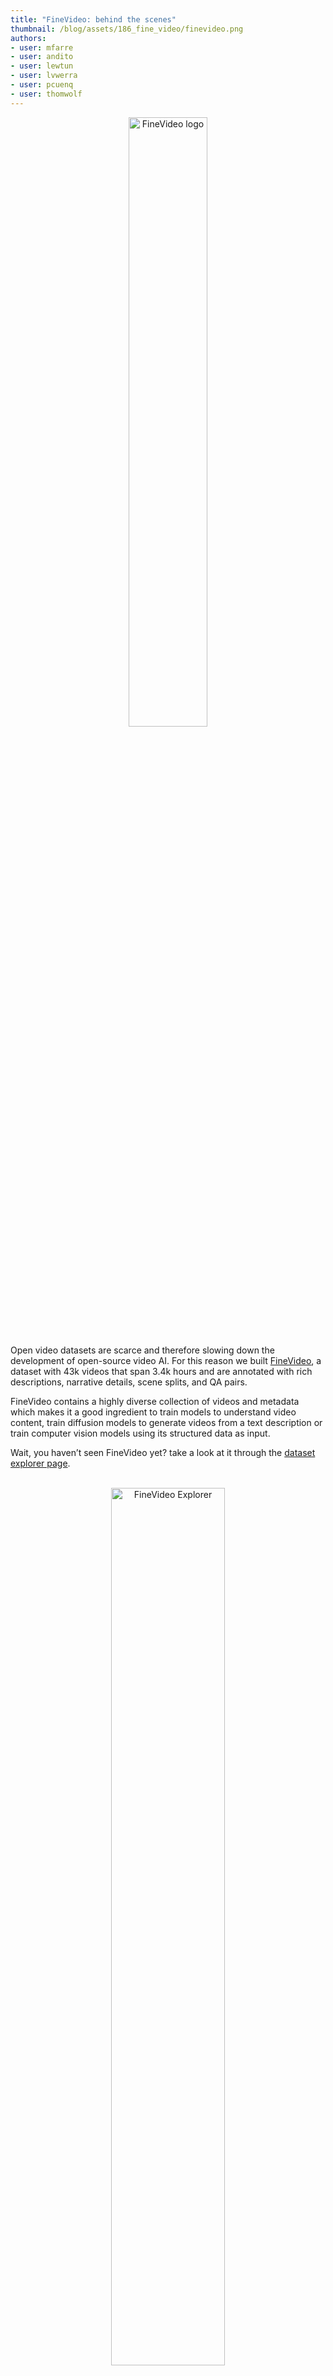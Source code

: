 ```yaml
---
title: "FineVideo: behind the scenes" 
thumbnail: /blog/assets/186_fine_video/finevideo.png
authors:
- user: mfarre
- user: andito
- user: lewtun
- user: lvwerra
- user: pcuenq
- user: thomwolf
---
```

<center>
    <img src="https://huggingface.co/datasets/huggingface/documentation-images/resolve/main/finevideo/logo.png" alt="FineVideo logo" style="width: 50%;"><br>
</center>

Open video datasets are scarce and therefore slowing down the development of open-source video AI. For this reason we built [FineVideo](https://huggingface.co/spaces/HuggingFaceFV/FineVideo-Explorer), a dataset with 43k videos that span 3.4k hours and are annotated with rich descriptions, narrative details, scene splits, and QA pairs. 

FineVideo contains a highly diverse collection of videos and metadata which makes it a good ingredient to train models to understand video content, train diffusion models to generate videos from a text description or train computer vision models using its structured data as input.

Wait, you haven’t seen FineVideo yet? take a look at it through the [dataset explorer page](https://huggingface.co/spaces/HuggingFaceFV/FineVideo-Explorer).

<center>
    <br>
    <a href="https://huggingface.co/spaces/HuggingFaceFV/FineVideo-Explorer">
        <img src="https://huggingface.co/datasets/huggingface/documentation-images/resolve/main/finevideo/finevideo.gif" alt="FineVideo Explorer" style="width: 60%;">
    </a>
    <br><br>
</center>

## Table of Contents
- [Table of Contents](#table-of-contents)
- [About this blog post](#about-this-blog-post)
- [Building the Raw dataset](#building-the-raw-dataset)
  - [Filtering YouTube-Commons](#filtering-youtube-commons)
  - [Downloading the videos](#downloading-the-videos)
- [Keeping dynamic content](#keeping-dynamic-content)
  - [Word density filtering](#word-density-filtering)
  - [Visual dynamism filtering](#visual-dynamism-filtering)
- [Video Categorization](#video-categorization)
  - [Custom built Taxonomy](#custom-built-taxonomy)
  - [Content annotation](#content-annotation)
  - [Feedback loop taxonomy - content annotation](#feedback-loop-taxonomy---content-annotation)
- [Contributing descriptive metadata](#contributing-descriptive-metadata)
  - [Long videos \& Gemini 1.5 Pro](#long-videos--gemini-15-pro)
  - [Content selection](#content-selection)
  - [Annotating with Gemini 1.5 Pro and Structured Output with GPT4o](#annotating-with-gemini-15-pro-and-structured-output-with-gpt4o)
- [Fine Alignment and anomaly filtering](#fine-alignment-and-anomaly-filtering)
- [Future Work](#future-work)

## About this blog post
In this blog post, we share the technical details and code involved in developing FineVideo: a journey that starts with 1.9M videos in [YouTube-Commons](https://huggingface.co/datasets/PleIAs/YouTube-Commons) and ends with 44K videos with all details annotated.

A good way to start is taking a look at the different steps of our journey. Those steps involve content filtering, annotation and output structuring.

<center>
    <br>
    <img src="https://huggingface.co/datasets/huggingface/documentation-images/resolve/main/finevideo/dataset-creation.png" alt="Dataset Creation" style="width: 70%;">
    <figcaption style="font-style: italic;">FineVideo video filtering and annotation pipeline</figcaption>
    <br><br>
</center>

In the following sections we discuss each of the steps and provide references to relevant parts of the code. If you prefer to navigate the code directly, take a look at our FineVideo repository on [Github](https://github.com/mfarre/fineVideo).

First, let’s have a look how we got an initial list of YouTube videos and how we apply some first filters.
<br>
## Building the Raw dataset

Our journey starts in [YouTube-Commons](https://huggingface.co/datasets/PleIAs/YouTube-Commons): a collection of audio transcripts of videos shared on YouTube under a CC-By license.  Such project was created and is currently maintained by [PleIAs](https://pleias.fr/) as part of their corpus collection projects.
<br>
### Filtering YouTube-Commons

YouTube Commons contain videos and transcripts in a diverse set of languages, our initial task is about narrowing down the content of YouTube Commons to the same language.

We filter YouTube-Commons for videos in English and at the same time we gather relevant metadata. From this initial filtering, we collect 1.9M videos, their closed captions and metadata.

Below some details on the filters and metadata fields that we keep:

**Filters**

<div style="text-align: center;margin: auto; width: 80%;">

| **Field** | **Filter value** | **Description** |
| --- | --- | --- |
| original_language | en | videos in English|
| transcription_language | en | transcripts in English |
</div>
<br>

**Metadata fields**

<div style="text-align: center;margin: auto; width: 80%;">


  <details>
    <summary>Click to Expand Metadata Fields</summary>
    <table style="width: 100%; margin-top: 10px;">
      <tr>
        <th>Field</th>
        <th>Description</th>
      </tr>
      <tr>
        <td>acodec</td>
        <td>audio codec</td>
      </tr>
      <tr>
        <td>age_limit</td>
        <td>YouTube age restrictions for the video</td>
      </tr>
      <tr>
        <td>categories</td>
        <td>YouTube video category</td>
      </tr>
      <tr>
        <td>channel</td>
        <td>YouTube channel</td>
      </tr>
      <tr>
        <td>channel_follower_count</td>
        <td>Number of subscribed users to the channel</td>
      </tr>
      <tr>
        <td>channel_id</td>
        <td>YouTube channel identifier</td>
      </tr>
      <tr>
        <td>character_count</td>
        <td>Number of characters in the closed caption</td>
      </tr>
      <tr>
        <td>comment_count</td>
        <td>Number of comments in YouTube</td>
      </tr>
      <tr>
        <td>description</td>
        <td>YouTube video description</td>
      </tr>
      <tr>
        <td>duration_string</td>
        <td>Video duration in hh:mm:ss format</td>
      </tr>
      <tr>
        <td>license</td>
        <td>Video License</td>
      </tr>
      <tr>
        <td>like_count</td>
        <td>Number of video likes in YouTube</td>
      </tr>
      <tr>
        <td>resolution</td>
        <td>Pixel resolution of the video in the format Width x Height</td>
      </tr>
      <tr>
        <td>tags</td>
        <td>YouTube free text tags associated with the video</td>
      </tr>
      <tr>
        <td>text</td>
        <td>Closed Caption</td>
      </tr>
      <tr>
        <td>title</td>
        <td>YouTube video title</td>
      </tr>
      <tr>
        <td>upload_date</td>
        <td>YouTube upload date</td>
      </tr>
      <tr>
        <td>vcodec</td>
        <td>Video Codec</td>
      </tr>
      <tr>
        <td>video_id</td>
        <td>YouTube video identifier</td>
      </tr>
      <tr>
        <td>view_count</td>
        <td>Number of views in YouTube</td>
      </tr>
      <tr>
        <td>word_count</td>
        <td>Number of words in the closed caption</td>
      </tr>
    </table>
  </details>
</div>
<br>

Code for content filtering and metadata gathering available here [[link](https://github.com/mfarre/fineVideo/blob/main/rawdataset/filter-yt-commons.py)]

### Downloading the videos

Once we had a target video list with 1.9M videos, we managed to successfully download 1.8M videos (some of the videos where removed by the channel owners and some changed their permissions).

We explored two different approaches for distributed downloading.

<u><b>Option 1: Video2dataset</b></u>

video2dataset is an open-source project [[link](https://github.com/iejMac/video2dataset)] that focuses on distributed video download, transformation and packaging in different dataset formats. The project natively supports Slurm Workload Manager and therefore we could run it in our CPU cluster.

<center>
    <br>
    <img src="https://huggingface.co/datasets/huggingface/documentation-images/resolve/main/finevideo/video2dataset_overview.png" alt="Dataset Creation" style="width: 60%;">
    <figcaption style="font-style: italic;">Source: Video2Dataset GitHub page</figcaption>
    <br><br>
</center>

As all our cluster instances face internet with the same public IP, we contributed to the project the possibility to specify a proxy to facilitate video downloads. While the feature is not yet merged, you can patch video2dataset with our PR [[link](https://github.com/iejMac/video2dataset/pull/350)] to use the proxy capabilities.

<br>
<u><b>Option 2: Cloud batch jobs</b></u>
<br><br>
Most cloud providers have the possibility to run jobs by simply defining the type of instance that will execute each job, defining a queue and providing a container with the code that will be executed.

We used Google Cloud and AWS to run a custom-made docker container that downloads videos and metadata with [ytdlp](https://github.com/yt-dlp/yt-dlp) and pushes the results to S3. 

The files to build the Docker container can be found here [[code](https://github.com/mfarre/fineVideo/tree/main/rawdataset/ytdlps3)].

<u><b>Our conclusion</b></u>

While Video2Dataset was functional with a proxy and allowed us to do additional processing steps, the requests / second we could do to the proxy became a bottleneck. This made us pivot towards cloud batch jobs.

## Keeping dynamic content

In our search for the best videos, we narrowed down our selection to content where there is both visual action and people speaking at a mid-fast pace. We achieve this with word density filtering and visual dynamism filtering.

### Word density filtering

We took the density of words in the video as a proxy of audio dynamism. The definition of word density being:

`Word density = Number of words in closed captions / Total video length in seconds`


  

By sampling and visually evaluating the quality of the content at different density thresholds, we decided to remove all videos with a word density lower than 0.5 words/second.

Examples:

<div style="text-align: center;margin: auto; width: 50%;">

| **Word density** | **Example** |
| --- | --- |
| 0.25 | <iframe width="200" height="113" src="https://www.youtube.com/embed/mqAeYCSP1wA" frameborder="0" allow="accelerometer; autoplay; clipboard-write; encrypted-media; gyroscope; picture-in-picture" allowfullscreen></iframe> |
| 0.5  | <iframe width="200" height="113" src="https://www.youtube.com/embed/eLtOfmzdU_o" frameborder="0" allow="accelerometer; autoplay; clipboard-write; encrypted-media; gyroscope; picture-in-picture" allowfullscreen></iframe> |
| 0.75 | <iframe width="200" height="113" src="https://www.youtube.com/embed/nx9yfGgXK6s" frameborder="0" allow="accelerometer; autoplay; clipboard-write; encrypted-media; gyroscope; picture-in-picture" allowfullscreen></iframe> |
| 1.0  | <iframe width="200" height="113" src="https://www.youtube.com/embed/7xMDfivSrkg" frameborder="0" allow="accelerometer; autoplay; clipboard-write; encrypted-media; gyroscope; picture-in-picture" allowfullscreen></iframe> |

</div>


The code to filter by word density and explore examples can be found here [[link](https://github.com/mfarre/fineVideo/blob/main/dynamicfilters/worddensityfiltering.py)]

### Visual dynamism filtering

We repurposed FFMPEG’s [Freezedetect filter](https://ffmpeg.org/ffmpeg-filters.html#freezedetect) to  judge the dynamism of the video. While this filter is designed to identify frozen sections of a video (multiple equal frames placed one after the other), we could also identify chunks with low movement by exaggerating the `noise` parameter to a very high value.

Rather than running freezedetect across the full video, we analyzed the video by temporal segments and we voted if the video was static based on the amount of segments categorized as static. Through manual evaluation we set a threshold to discard the video if 40% of the segments analyzed have low movement.

Some types of content discarded after this filtering:
<div style="text-align: center;margin: auto; width: 50%;">

| **Type** | **Example** |
| --- | --- |
| Static image with music | <iframe width="200" height="113" src="https://www.youtube.com/embed/-3PjwEGxu9w" frameborder="0" allow="accelerometer; autoplay; clipboard-write; encrypted-media; gyroscope; picture-in-picture" allowfullscreen></iframe> |
| Presentation screen cast | <iframe width="200" height="113" src="https://www.youtube.com/embed/-72DqMfjtF8" frameborder="0" allow="accelerometer; autoplay; clipboard-write; encrypted-media; gyroscope; picture-in-picture" allowfullscreen></iframe> |
| Highly static people talking to camera | <iframe width="200" height="113" src="https://www.youtube.com/embed/0-KRYKbg_T8" frameborder="0" allow="accelerometer; autoplay; clipboard-write; encrypted-media; gyroscope; picture-in-picture" allowfullscreen></iframe> |

</div>

The DockerFile and code to classify video by its dynamism can be found here [[link](https://github.com/mfarre/fineVideo/tree/main/dynamicfilters/videodynamismfiltering)]

From the 1.8M videos analyzed, after this step we keep 600K dynamic videos. At this stage, we dig deeper into the content of the videos, which will be key to ensure diversity in the dataset.


## Video Categorization

In order to achieve the most diverse content selection, we categorized the 600K filtered assets using the closed captioning and YouTube metadata. As a way to gain control on the categorization, we created a taxonomy and guided the annotation process to adhere to the taxonomy.

### Custom built Taxonomy

We bootstrapped the custom built taxonomy using GPT4-o and an information scientist reviewed and adjusted it. The taxonomy contains 126 fine categories aggregated in multiple levels. This multi-level approach allow users of FineVideo to slice the dataset to fit their particular use-case.

![taxonomy](https://huggingface.co/datasets/huggingface/documentation-images/resolve/main/finevideo/taxonomy.png)

The taxonomy is also available in JSON [[link](https://github.com/mfarre/fineVideo/blob/main/videocategorization/content_taxonomy.json)]

With an initial version of the taxonomy we started content annotation and by looking at the results of content annotation, with the help of an information scientist, we adjusted the taxonomy accordingly. 

### Content annotation

We categorized the videos using Llama 3.1 70B served through Text Generation Inference [TGI](https://github.com/huggingface/text-generation-inference) [[code](https://github.com/mfarre/fineVideo/tree/main/videocategorization)]. 

The prompt required multiple iterations to ensure the answer is strictly a category in our taxonomy. During our prompt evaluation we learned that by removing the existing YouTube tags and categories from the prompt, the quality of our results increased drastically: YouTube metadata was biasing the text generated by Llama 3.1 towards one of the categories provided by YouTube.

```python
prompt_template = """
Given those categories: {leaves}
Classify a youtube video given its closed captioning and some metadata details. RETURN ONLY the selected category and nothing else!
Title: {title}
Description: {description}
Channel: {channel}
Closed Caption: {closed_caption}
"""
```

### Feedback loop taxonomy - content annotation

<center>
    <br>
    <img src="https://huggingface.co/datasets/huggingface/documentation-images/resolve/main/finevideo/categorization-feedback-loop.png" alt="Categorization feedback loop" style="width: 40%;">
    <figcaption style="font-style: italic;">Taxomy adjustments during content categorization</figcaption>
    <br><br>
</center>
One of the roles of information scientists is to curate taxonomies over-time to add new categories or add some extra degrees of differentiation when needed. 

Using LLMs to categorize content stresses the need to adjust taxonomies from months / years to hours. Furthermore, in some cases, we created categories specifically to discard sensitive videos such as the ones falling under `Firearms & Weapons` and `Substance Use & Drugs`.

## Contributing descriptive metadata

At this point of the process, we have three sources of video level metadata:
* video category (inferred with Llama 3.1)
* YouTube Metadata (title, description)
* Transcripts from YouTube-Commons


In order to contribute in the field of video understanding, we decided to go deeper into timecode-level metadata, for example activities, objects, narrative and editing aspects. 
While human annotation was something we considered as part of active learning setup where one or more models propose annotations and the human does a QA step, as we will discuss in the next sections, we found in Gemini a good solution especially when we constrained the input video length and the output format. 

### Long videos & Gemini 1.5 Pro

We dig deeper into Gemini 1.5 Pro iterating our prompt and testing it with different content length. 

Given its limitation to 1M tokens, which is approximately equivalent to ~1hour of video, we were forced to drop videos longer than 1 hour. 
An idea to overcome this situation was to accelerate videos longer than one hour and that way fit in Gemini’s context. 

<center>
    <br>
    <img src="https://huggingface.co/datasets/huggingface/documentation-images/resolve/main/finevideo/gemini-context-cartoon.png" alt="Gemini context" style="width: 80%;">
    <figcaption style="font-style: italic;">Exploration: accelerating videos to fit more content in Gemini's context</figcaption>
    <br><br>
</center>

While it seemed to work at high level, when we started looking at the details we realized that only the first minutes of the video were accurately annotated. 

Finding that quality drops on long videos made us wonder: is this an issue impacting the rest of our videos? by sampling videos of different lengths and inspecting the video coverage of the annotations, we found a reduction in quality for videos longer than 10+ minutes. 

Aligned with our goal to bring high quality data back to the community, we dropped videos longer than 10+ minutes.

### Content selection

Given that each hour of video costs more than $5 to annotate with Gemini, we can’t annotate all the videos that we have after filtering. Therefore, we wanted to make sure that we have a good coverage over all topics and we search a good compromise of content diversity for late-pre-training / fine-tuning task and budget. We set this size constraint to 4K hours of video.

In order to go from 600K videos to 4K hours of content we prepared an algorithm that balances content categories, user engagement, and channel representation to achieve the targeted duration.

<div style="display: flex; align-items: flex-start;">

  <!-- Image on the left -->
  <div style="flex: 1; text-align: center;">
    <img src="https://huggingface.co/datasets/huggingface/documentation-images/resolve/main/finevideo/oracle-flow.png" alt="Oracle Flow" style="max-width: 100%; height: auto;clip-path: inset(0px 0px 3px 0px);">
    <p><em>Algorithm flow diagram</em></p>
  </div>

  <!-- Text on the right -->
  <div style="flex: 1; padding-left: 20px;">
    <br><br><br>
    <h3>Some key parts of the content selection algorithm:</h3>
    <ul>
      <li><strong>Activity Score</strong>: We calculate an engagement metric for each video by combining comment, view, and like counts with weighted importance. This score helps prioritize videos that have resonated well with viewers.</li><br><br>
      <li><strong>Video Selection</strong>: This step iteratively selects videos to meet the target duration while ensuring diversity. It balances between high-engagement content and representation from various categories and channels, using a penalty system to avoid overrepresentation of any single channel.</li><br><br>
      <li><strong>Final Adjustment</strong>: We adjust the selection to match the target duration as closely as possible without exceeding it. It sorts the selected videos by duration and adds them to the final list until reaching the closest possible total duration to the target.</li>
    </ul>
  </div>
</div>

<!-- Additional text beneath the image and text -->
<div style="margin-top: 20px;">
  <p>The code can be found in the repository <a href="https://github.com/mfarre/fineVideo/blob/main/contentselection/oracle.py" target="_blank">[link]</a>.</p>
</div>


<br>

### Annotating with Gemini 1.5 Pro and Structured Output with GPT4o

<u><b>Why structured data?</b></u>

One of our goals with FineVideo is to provide structured data as a way to empower our community: if you are working on MultiModal LLMs, you can slice the data and decide which categories fit your pre-training or fine-tuning mix. If you are more into computer vision, you can directly use the dataset to train classifiers based on the numerical categories included in FineVideo such as the dynamism score, scene boundaries or audio/video correlation score.


<u><b>Structured data and Gemini 1.5</u></b>

Gemini 1.5 Pro allows JSON based outputs by providing a schema. We explored this feature and we quickly realized two issues:

- We could not fit our original schema into Gemini because our schema is highly complex
- When we tried with slightly simpler schemas -still quite complex- the quality of the Gemini results dropped substantially: most of the scene types of data (characters, activities, props) dropped. We tried splitting the prompt in multiple prompts and matching the different prompts to different parts of the schema without much success.

What we observed completely matched what other researchers experienced: adding concrete schema constraints can decrease performance. ([Let Me Speak Freely? A Study on the Impact of Format Restrictions on Performance of Large Language Models](https://huggingface.co/papers/2408.02442)).

Our solution relied on generating free text with Gemini 1.5 and add a second processing step to align the results of Gemini with our schema.

The Gemini prompt that we used is the following:

```
Study the video and provide the following details about the video and the semantic scenes that compose it:

- characterList: a list of characters that appear in the whole video and a visual description that should allow me to identify them just seeing an image of them.
- scenes: a list of the scenes with the following properties:
  - start/end timestamps of the scene
  - list of all the characters that appear in the scene
  - list of all activities and their timestamps
  - list of all props and their timestamps
  - list of all video editing details and their start/end timestamps. Details include transitions, effects, music as well as suggestions like segments of the scene that could be removed and why 
  - scene mood with notes on how the visuals, audio and context contribute to it. Use the following taxonomy returning only the name in your answer {"moods":{"Positive":[{"name":"Happy","description":"Feeling joyful, content, or delighted."},{"name":"Excited","description":"Feeling enthusiastic, energetic, or eager."},{"name":"Calm","description":"Feeling peaceful, relaxed, or serene."},{"name":"Grateful","description":"Feeling appreciative or thankful."},{"name":"Proud","description":"Feeling satisfied with one's achievements or the achievements of others."}],"Negative":[{"name":"Sad","description":"Feeling down, unhappy, or sorrowful."},{"name":"Angry","description":"Feeling irritated, frustrated, or furious."},{"name":"Anxious","description":"Feeling nervous, worried, or uneasy."},{"name":"Lonely","description":"Feeling isolated, disconnected, or abandoned."},{"name":"Bored","description":"Feeling uninterested, disengaged, or restless."}],"Neutral":[{"name":"Indifferent","description":"Feeling neither particularly positive nor negative."},{"name":"Content","description":"Feeling satisfied but not overly excited."},{"name":"Curious","description":"Feeling interested or inquisitive without strong emotion."},{"name":"Confused","description":"Feeling uncertain or unclear but without strong negative feelings."},{"name":"Pensive","description":"Feeling thoughtful or reflective without strong emotional engagement."}]}}
    - specific  mood changing moments inside the scene, report the timestamp and what we transition from/to in any of the dimensions (visual / auditive)
  - scene narrative progression and plot development
    - specific narrative moments inside the scene. Report the timestamp and what happened
  - character interaction and dynamics descriptions and their start/end timestamps
  - specific thematic elements and descriptions
  - specific relevant happenings to create deeper meanings and subtexts not explicitly stated that contribute to the richness and depth of the content, timestamp and descriptions
  - dynamism score of the scene. Score between 0 and 1. 1 is highly dynamic
  - audio - visual correlation score. Score between 0 and 1. 0 what we see is not correlated with the speech and 1 is highly correlated

- storylines: a list of the different storylines found and which scenes belong to it. 
  - Specify where is the climax (scene and timestamp) and if the content is being presented a narrative story, or is it more like a collection of facts or non-narrative information
  - if there are scenes not matching storylines, explain how those scenes contribute to the video
- looking at the overall video and the storylines, which segments of the video could be trimmed to make it more dynamic?
- q&a: a list of 5 questions/answers about the video that focus on fine details (objects and or activities), overall story reasoning and mood. Focus on Q&A aspects captured on the audio and the video whenever possible difficult to get only by looking at the transcription.
```
<br>
<u><b>Adding Instructor</u></b>

Once the result was processed by Gemini, we parsed it with [Instructor](https://github.com/jxnl/instructor/): a library built on top of Pydantic to achieve structured outputs given a schema. See table with example below.

Instructor allowed us to experiment with different models to convert the free text from Gemini into the schema that we defined in Pydantic. We tried Gemini and GPT4o and we sticked with GPT4o given the higher success rate. 

<div style="text-align: center;margin: auto; width: 100%; font-size: 12px;">
<table>
  <thead>
    <tr>
      <th><strong>Video</strong></th>
      <th><strong>Gemini Output</strong></th>
      <th><strong>Instructor Output</strong></th>
    </tr>
  </thead>
  <tbody>
    <tr>
      <td>
        <iframe width="200" height="113" src="https://www.youtube.com/embed/-E9Te2S1gXY" frameborder="0" allow="accelerometer; autoplay; clipboard-write; encrypted-media; gyroscope; picture-in-picture" allowfullscreen></iframe>
      </td>
      <td>
        <pre><code>

**CharacterList:**
* **Man:** Slim build, brown eyes, shaved sides, black hoodie with colorful logo, black pants.

**Scenes:**
<br>
**Scene 1:**
* **Start:** 0:00 **End:** 0:55
* **Characters:** [Man]
* **Activities:**
    - Introduces bus
    - Describes peaceful location with cows

**Props:**
* Bus, cows, deck.

**Mood:**
- Excited, adventure.

**Narrative Progression:**
- Introduction to bus.
- Tour begins outside, highlighting nature and relaxation.

**Dynamism Score:** 0.7 
**Audio-Visual Correlation:** 1
        </code></pre>
      </td>
      <td>
        <pre><code>
{
  "title": "Bertie the Bus Tour",
  "description": "Guided tour of converted bus.",
  "characterList": [
    {
      "name": "Narrator",
      "description": "Slim build, brown eyes, shaved sides, black hoodie with colorful logo, black pants."
    }
  ],
  "scenes": [
    {
      "sceneId": 1,
      "title": "Introduction to Bus",
      "timestamps": {
        "start": "0:00",
        "end": "0:55"
      },
      "cast": ["Narrator"],
      "activities": [
        "Narrator speaks in front of bus",
        "Shows outdoor deck with chairs, cows nearby."
      ],
      "props": ["Bus", "Deck", "Cows"],
      "mood": "Excited, adventure."
    }
  ],
  "dynamismScore": 0.7,
  "audioVisualCorrelation": 1
}
        </code></pre>
      </td>
    </tr>
  </tbody>
</table>

</div>




<br>
It is worth highlighting that the content filtering in Gemini dropped some videos as this is something that can happen to you if you use Gemini. In our case, given the amount of content that we were targetting, the total minutes of content that were dropped by Gemini’s filtering was negligible.

The full code to annotate video can be found here [[link](https://github.com/mfarre/fineVideo/blob/main/contentannotation/video2annotation.py)].
<br>
## Fine Alignment and anomaly filtering

With the videos annotated and the data properly aligned to our schema, we look at the temporal domain of the data and we ensure its alignment with the video: Gemini 1.5 reads video at 1 frame per second and quite frequently videos have 25 - 29 frames per second. In our Fine Alignment we make sure scene boundaries provided by Gemini 1.5 match the correct frames in the video.

We also use this temporal alignment to discard cases were Gemini stopped providing useful data and a part of the video is wrongly annotated. Notice that thanks to dropping all content longer than 10+ minutes earlier in the pipeline, the number of videos with bad quality data was negligible (lower than 0.5%).

<center>
    <br>
    <img src="https://huggingface.co/datasets/huggingface/documentation-images/resolve/main/finevideo/fine-alignment.png" alt="Fine Alignment" style="width: 60%;">
    <figcaption style="font-style: italic;">Fine metadata - video scene boundary to shot alignment as a mechanism to discard outliers</figcaption>
    <br><br>
</center>

Link to video alignment code here [[link](https://github.com/mfarre/fineVideo/blob/main/finealignment/video_alignment.py)]

## Future Work

We are currently preparing the training of a multi-modal LLM trained with FineVideo, we plan to share the model weights and training recipe with the community as soon as it is completed.

We are also open to other extensions of FineVideo, speak up and tell us what you would like to see!